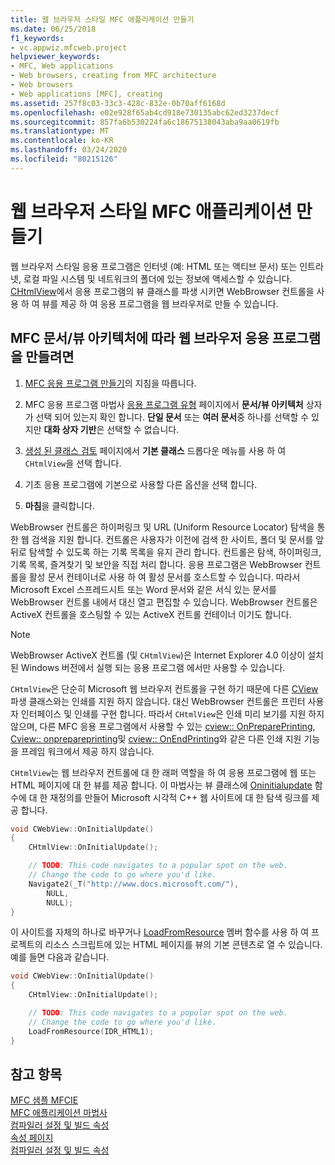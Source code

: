 ```yaml
---
title: 웹 브라우저 스타일 MFC 애플리케이션 만들기
ms.date: 06/25/2018
f1_keywords:
- vc.appwiz.mfcweb.project
helpviewer_keywords:
- MFC, Web applications
- Web browsers, creating from MFC architecture
- Web browsers
- Web applications [MFC], creating
ms.assetid: 257f8c03-33c3-428c-832e-0b70aff6168d
ms.openlocfilehash: e02e928f65ab4cd918e730135abc62ed3237decf
ms.sourcegitcommit: 857fa6b530224fa6c18675138043aba9aa0619fb
ms.translationtype: MT
ms.contentlocale: ko-KR
ms.lasthandoff: 03/24/2020
ms.locfileid: "80215126"
---
```

# <a name="creating-a-web-browser-style-mfc-application"></a>웹 브라우저 스타일 MFC 애플리케이션 만들기

웹 브라우저 스타일 응용 프로그램은 인터넷 (예: HTML 또는 액티브 문서) 또는 인트라넷, 로컬 파일 시스템 및 네트워크의 폴더에 있는 정보에 액세스할 수 있습니다. [CHtmlView](../../mfc/reference/chtmlview-class.md)에서 응용 프로그램의 뷰 클래스를 파생 시키면 WebBrowser 컨트롤을 사용 하 여 뷰를 제공 하 여 응용 프로그램을 웹 브라우저로 만들 수 있습니다.

## <a name="to-create-a-web-browser-application-based-on-the-mfc-documentview-architecture"></a>MFC 문서/뷰 아키텍처에 따라 웹 브라우저 응용 프로그램을 만들려면

1. [MFC 응용 프로그램 만들기](../../mfc/reference/creating-an-mfc-application.md)의 지침을 따릅니다.

1. MFC 응용 프로그램 마법사 [응용 프로그램 유형](../../mfc/reference/application-type-mfc-application-wizard.md) 페이지에서 **문서/뷰 아키텍처** 상자가 선택 되어 있는지 확인 합니다. **단일 문서** 또는 **여러 문서**중 하나를 선택할 수 있지만 **대화 상자 기반**은 선택할 수 없습니다.

1. [생성 된 클래스 검토](../../mfc/reference/generated-classes-mfc-application-wizard.md) 페이지에서 **기본 클래스** 드롭다운 메뉴를 사용 하 여 `CHtmlView`을 선택 합니다.

1. 기초 응용 프로그램에 기본으로 사용할 다른 옵션을 선택 합니다.

1. **마침**을 클릭합니다.

WebBrowser 컨트롤은 하이퍼링크 및 URL (Uniform Resource Locator) 탐색을 통한 웹 검색을 지원 합니다. 컨트롤은 사용자가 이전에 검색 한 사이트, 폴더 및 문서를 앞뒤로 탐색할 수 있도록 하는 기록 목록을 유지 관리 합니다. 컨트롤은 탐색, 하이퍼링크, 기록 목록, 즐겨찾기 및 보안을 직접 처리 합니다. 응용 프로그램은 WebBrowser 컨트롤을 활성 문서 컨테이너로 사용 하 여 활성 문서를 호스트할 수 있습니다. 따라서 Microsoft Excel 스프레드시트 또는 Word 문서와 같은 서식 있는 문서를 WebBrowser 컨트롤 내에서 대신 열고 편집할 수 있습니다. WebBrowser 컨트롤은 ActiveX 컨트롤을 호스팅할 수 있는 ActiveX 컨트롤 컨테이너 이기도 합니다.

> [!NOTE]
> WebBrowser ActiveX 컨트롤 (및 `CHtmlView`)은 Internet Explorer 4.0 이상이 설치 된 Windows 버전에서 실행 되는 응용 프로그램 에서만 사용할 수 있습니다.

`CHtmlView`은 단순히 Microsoft 웹 브라우저 컨트롤을 구현 하기 때문에 다른 [CView](../../mfc/reference/cview-class.md)파생 클래스와는 인쇄를 지원 하지 않습니다. 대신 WebBrowser 컨트롤은 프린터 사용자 인터페이스 및 인쇄를 구현 합니다. 따라서 `CHtmlView`은 인쇄 미리 보기를 지원 하지 않으며, 다른 MFC 응용 프로그램에서 사용할 수 있는 [cview:: OnPreparePrinting](../../mfc/reference/cview-class.md#onprepareprinting), [Cview:: onprepareprinting](../../mfc/reference/cview-class.md#onbeginprinting)및 [cview:: OnEndPrinting](../../mfc/reference/cview-class.md#onendprinting)와 같은 다른 인쇄 지원 기능을 프레임 워크에서 제공 하지 않습니다.

`CHtmlView`는 웹 브라우저 컨트롤에 대 한 래퍼 역할을 하 여 응용 프로그램에 웹 또는 HTML 페이지에 대 한 뷰를 제공 합니다. 이 마법사는 뷰 클래스에 [Oninitialupdate](../../mfc/reference/cview-class.md#oninitialupdate) 함수에 대 한 재정의를 만들어 Microsoft 시각적 C++ 웹 사이트에 대 한 탐색 링크를 제공 합니다.

```cpp
void CWebView::OnInitialUpdate()
{
    CHtmlView::OnInitialUpdate();

    // TODO: This code navigates to a popular spot on the web.
    // Change the code to go where you'd like.
    Navigate2(_T("http://www.docs.microsoft.com/"),
        NULL,
        NULL);
}
```

이 사이트를 자체의 하나로 바꾸거나 [LoadFromResource](../../mfc/reference/chtmlview-class.md#loadfromresource) 멤버 함수를 사용 하 여 프로젝트의 리소스 스크립트에 있는 HTML 페이지를 뷰의 기본 콘텐츠로 열 수 있습니다. 예를 들면 다음과 같습니다.

```cpp
void CWebView::OnInitialUpdate()
{
    CHtmlView::OnInitialUpdate();

    // TODO: This code navigates to a popular spot on the web.
    // Change the code to go where you'd like.
    LoadFromResource(IDR_HTML1);
}
```

## <a name="see-also"></a>참고 항목

[MFC 샘플 MFCIE](https://github.com/Microsoft/VCSamples/tree/master/VC2010Samples/MFC/internet)<br/>
[MFC 애플리케이션 마법사](../../mfc/reference/mfc-application-wizard.md)<br/>
[컴파일러 설정 및 빌드 속성](../../build/working-with-project-properties.md)<br/>
[속성 페이지](../../build/reference/property-pages-visual-cpp.md)<br/>
[컴파일러 설정 및 빌드 속성](../../build/working-with-project-properties.md)
